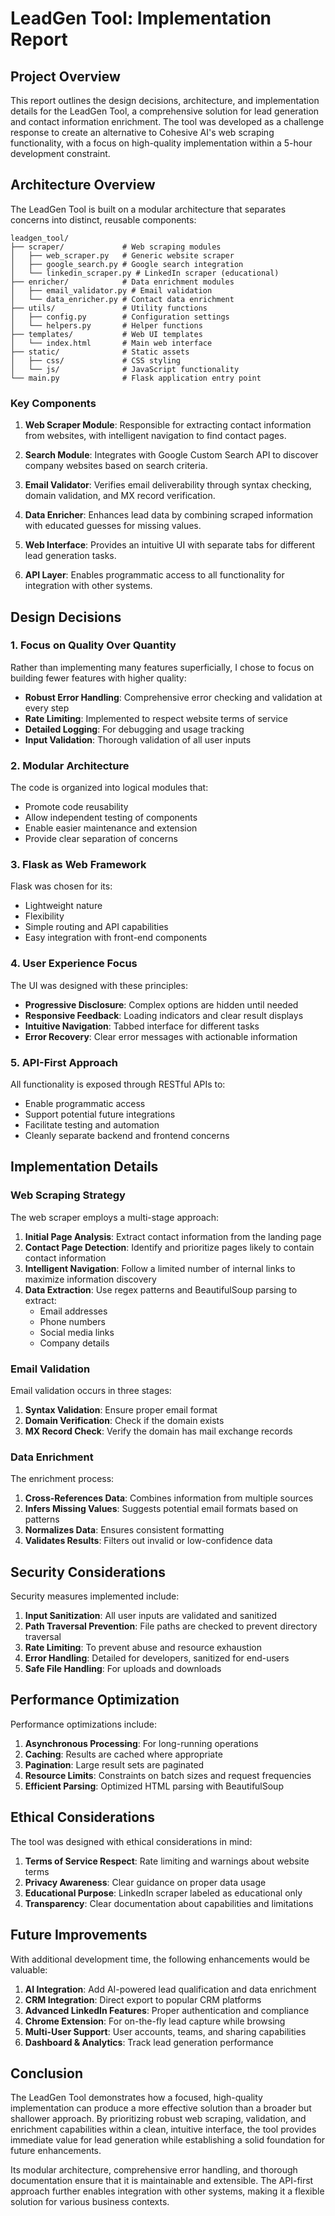 # LeadGen Tool: Implementation Report

## Project Overview

This report outlines the design decisions, architecture, and implementation details for the LeadGen Tool, a comprehensive solution for lead generation and contact information enrichment. The tool was developed as a challenge response to create an alternative to Cohesive AI's web scraping functionality, with a focus on high-quality implementation within a 5-hour development constraint.

## Architecture Overview

The LeadGen Tool is built on a modular architecture that separates concerns into distinct, reusable components:

```
leadgen_tool/
├── scraper/             # Web scraping modules
│   ├── web_scraper.py   # Generic website scraper
│   ├── google_search.py # Google search integration
│   └── linkedin_scraper.py # LinkedIn scraper (educational)
├── enricher/            # Data enrichment modules
│   ├── email_validator.py # Email validation
│   └── data_enricher.py # Contact data enrichment
├── utils/               # Utility functions
│   ├── config.py        # Configuration settings
│   └── helpers.py       # Helper functions
├── templates/           # Web UI templates
│   └── index.html       # Main web interface
├── static/              # Static assets
│   ├── css/             # CSS styling
│   └── js/              # JavaScript functionality
└── main.py              # Flask application entry point
```

### Key Components

1. **Web Scraper Module**: Responsible for extracting contact information from websites, with intelligent navigation to find contact pages.

2. **Search Module**: Integrates with Google Custom Search API to discover company websites based on search criteria.

3. **Email Validator**: Verifies email deliverability through syntax checking, domain validation, and MX record verification.

4. **Data Enricher**: Enhances lead data by combining scraped information with educated guesses for missing values.

5. **Web Interface**: Provides an intuitive UI with separate tabs for different lead generation tasks.

6. **API Layer**: Enables programmatic access to all functionality for integration with other systems.

## Design Decisions

### 1. Focus on Quality Over Quantity

Rather than implementing many features superficially, I chose to focus on building fewer features with higher quality:

- **Robust Error Handling**: Comprehensive error checking and validation at every step
- **Rate Limiting**: Implemented to respect website terms of service
- **Detailed Logging**: For debugging and usage tracking
- **Input Validation**: Thorough validation of all user inputs

### 2. Modular Architecture

The code is organized into logical modules that:

- Promote code reusability
- Allow independent testing of components
- Enable easier maintenance and extension
- Provide clear separation of concerns

### 3. Flask as Web Framework

Flask was chosen for its:

- Lightweight nature
- Flexibility
- Simple routing and API capabilities
- Easy integration with front-end components

### 4. User Experience Focus

The UI was designed with these principles:

- **Progressive Disclosure**: Complex options are hidden until needed
- **Responsive Feedback**: Loading indicators and clear result displays
- **Intuitive Navigation**: Tabbed interface for different tasks
- **Error Recovery**: Clear error messages with actionable information

### 5. API-First Approach

All functionality is exposed through RESTful APIs to:

- Enable programmatic access
- Support potential future integrations
- Facilitate testing and automation
- Cleanly separate backend and frontend concerns

## Implementation Details

### Web Scraping Strategy

The web scraper employs a multi-stage approach:

1. **Initial Page Analysis**: Extract contact information from the landing page
2. **Contact Page Detection**: Identify and prioritize pages likely to contain contact information
3. **Intelligent Navigation**: Follow a limited number of internal links to maximize information discovery
4. **Data Extraction**: Use regex patterns and BeautifulSoup parsing to extract:
   - Email addresses
   - Phone numbers
   - Social media links
   - Company details

### Email Validation

Email validation occurs in three stages:

1. **Syntax Validation**: Ensure proper email format
2. **Domain Verification**: Check if the domain exists
3. **MX Record Check**: Verify the domain has mail exchange records

### Data Enrichment

The enrichment process:

1. **Cross-References Data**: Combines information from multiple sources
2. **Infers Missing Values**: Suggests potential email formats based on patterns
3. **Normalizes Data**: Ensures consistent formatting
4. **Validates Results**: Filters out invalid or low-confidence data

## Security Considerations

Security measures implemented include:

1. **Input Sanitization**: All user inputs are validated and sanitized
2. **Path Traversal Prevention**: File paths are checked to prevent directory traversal
3. **Rate Limiting**: To prevent abuse and resource exhaustion
4. **Error Handling**: Detailed for developers, sanitized for end-users
5. **Safe File Handling**: For uploads and downloads

## Performance Optimization

Performance optimizations include:

1. **Asynchronous Processing**: For long-running operations
2. **Caching**: Results are cached where appropriate
3. **Pagination**: Large result sets are paginated
4. **Resource Limits**: Constraints on batch sizes and request frequencies
5. **Efficient Parsing**: Optimized HTML parsing with BeautifulSoup

## Ethical Considerations

The tool was designed with ethical considerations in mind:

1. **Terms of Service Respect**: Rate limiting and warnings about website terms
2. **Privacy Awareness**: Clear guidance on proper data usage
3. **Educational Purpose**: LinkedIn scraper labeled as educational only
4. **Transparency**: Clear documentation about capabilities and limitations

## Future Improvements

With additional development time, the following enhancements would be valuable:

1. **AI Integration**: Add AI-powered lead qualification and data enrichment
2. **CRM Integration**: Direct export to popular CRM platforms
3. **Advanced LinkedIn Features**: Proper authentication and compliance
4. **Chrome Extension**: For on-the-fly lead capture while browsing
5. **Multi-User Support**: User accounts, teams, and sharing capabilities
6. **Dashboard & Analytics**: Track lead generation performance

## Conclusion

The LeadGen Tool demonstrates how a focused, high-quality implementation can produce a more effective solution than a broader but shallower approach. By prioritizing robust web scraping, validation, and enrichment capabilities within a clean, intuitive interface, the tool provides immediate value for lead generation while establishing a solid foundation for future enhancements.

Its modular architecture, comprehensive error handling, and thorough documentation ensure that it is maintainable and extensible. The API-first approach further enables integration with other systems, making it a flexible solution for various business contexts. 